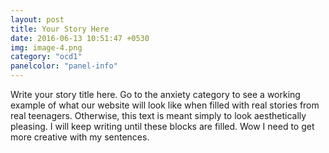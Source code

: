 ```yaml
---
layout: post
title: Your Story Here
date: 2016-06-13 10:51:47 +0530
img: image-4.png
category: "ocd1"
panelcolor: "panel-info"
---
```

Write your story title here. Go to the anxiety category to see a working example of what our website will look like when filled with real stories from real teenagers. Otherwise, this text is meant simply to look aesthetically pleasing. I will keep writing until these blocks are filled. Wow I need to get more creative with my sentences.